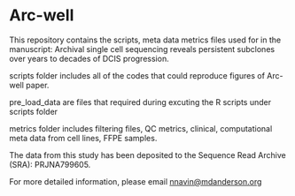 # Arc-well
This repository contains the scripts, meta data metrics files used for in the manuscript: Archival single cell sequencing reveals persistent subclones over years to decades of DCIS progression.


scripts folder includes all of the codes that could reproduce figures of Arc-well paper.

pre_load_data are files that required during excuting the R scripts under scripts folder

metrics folder includes filtering files, QC metrics, clinical, computational meta data from cell lines, FFPE samples.

The data from this study has been deposited to the Sequence Read Archive (SRA): PRJNA799605.

For more detailed information, please email nnavin@mdanderson.org 


